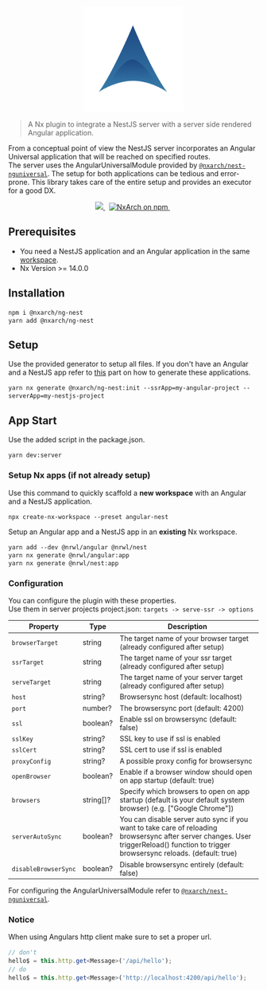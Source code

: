 <p align="center">
 <img width="40%" height="40%" src="https://raw.githubusercontent.com/nxarch/nxarch/master/assets/nxarch.png">
</p>

> A Nx plugin to integrate a NestJS server with a server side rendered Angular application.

From a conceptual point of view the NestJS server incorporates an Angular Universal application that will be reached on
specified
routes.<br>
The server uses the AngularUniversalModule provided
by [`@nxarch/nest-nguniversal`](https://github.com/nxarch/nest-nguniversal).
The setup for both applications can be tedious and error-prone. This library takes care of the entire setup and provides
an executor for a good DX.

<p align="center">
<a href="https://github.com/nxarch/nxarch/actions/workflows/ci.yml">
  <img src="https://github.com/nxarch/nxarch/actions/workflows/ci.yml/badge.svg" />
</a>&nbsp;

<a href="https://www.npmjs.com/@nxarch/ng-nest">
  <img src="https://img.shields.io/npm/v/@nxarch/ng-nest.svg?logo=npm&logoColor=fff&label=NPM+package&color=limegreen" alt="NxArch on npm" />
</a>&nbsp;
</p>

## Prerequisites

- You need a NestJS application and an Angular application in the same [workspace](#setup-nx-apps-if-not-already-setup).
- Nx Version >= 14.0.0

## Installation

```
npm i @nxarch/ng-nest
yarn add @nxarch/ng-nest
```

## Setup

Use the provided generator to setup all files.
If you don't have an Angular and a NestJS app refer to [this](#setup-nx-apps-if-not-already-setup) part on how to
generate these
applications.

```
yarn nx generate @nxarch/ng-nest:init --ssrApp=my-angular-project --serverApp=my-nestjs-project
```

## App Start

Use the added script in the package.json.

```
yarn dev:server
```

### Setup Nx apps (if not already setup)

Use this command to quickly scaffold a **new workspace** with an Angular and a NestJS application.

```
npx create-nx-workspace --preset angular-nest
```

Setup an Angular app and a NestJS app in an **existing** Nx workspace.

```
yarn add --dev @nrwl/angular @nrwl/nest
yarn nx generate @nrwl/angular:app
yarn nx generate @nrwl/nest:app
```

### Configuration

You can configure the plugin with these properties. <br>
Use them in server projects project.json: `targets -> serve-ssr -> options`

| Property             | Type      | Description                                                                                                                                                                            |
|----------------------|-----------|----------------------------------------------------------------------------------------------------------------------------------------------------------------------------------------|
| `browserTarget`      | string    | The target name of your browser target (already configured after setup)                                                                                                                |
| `ssrTarget`          | string    | The target name of your ssr target (already configured after setup)                                                                                                                    |
| `serveTarget`        | string    | The target name of your server target (already configured after setup)                                                                                                                 |
| `host`               | string?   | Browsersync host (default: localhost)                                                                                                                                                  |
| `port`               | number?   | The browsersync port (default: 4200)                                                                                                                                                   |
| `ssl`                | boolean?  | Enable ssl on browsersync (default: false)                                                                                                                                             |
| `sslKey`             | string?   | SSL key to use if ssl is enabled                                                                                                                                                       |
| `sslCert`            | string?   | SSL cert to use if ssl is enabled                                                                                                                                                      |
| `proxyConfig`        | string?   | A possible proxy config for browsersync                                                                                                                                                |
| `openBrowser`        | boolean?  | Enable if a browser window should open on app startup (default: true)                                                                                                                  |
| `browsers`           | string[]? | Specify which browsers to open on app startup (default is your default system browser) (e.g. ["Google Chrome"])                                                                        |
| `serverAutoSync`     | boolean?  | You can disable server auto sync if you want to take care of reloading browsersync after server changes. User triggerReload() function to trigger browsersync reloads. (default: true) |
| `disableBrowserSync` | boolean?  | Disable browsersync entirely (default: false)                                                                                                                                          |

For configuring the AngularUniversalModule refer
to [`@nxarch/nest-nguniversal`](https://github.com/nxarch/nest-nguniversal).

### Notice

When using Angulars http client make sure to set a proper url.

```ts
// don't
hello$ = this.http.get<Message>('/api/hello');
// do
hello$ = this.http.get<Message>('http://localhost:4200/api/hello');
```
